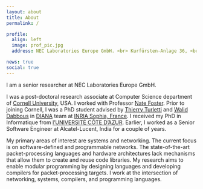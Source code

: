 ```yaml
---
layout: about
title: About
permalink: /

profile:
  align: left
  image: prof_pic.jpg
  address: NEC Laboratories Europe GmbH. <br> Kurfürsten-Anlage 36, <br> 69115 Heidelberg, Germany

news: true
social: true
---
```


I am a senior researcher at NEC Laboratories Europe GmbH. 

I was a post-doctoral research associate at Computer Science department
of <a href="https://www.cornell.edu" target="_blank">Cornell University</a>, USA. 
I worked with Professor <a href="https://www.cs.cornell.edu/~jnfoster/" target="_blank">Nate Foster</a>.
Prior to joining Cornell, I was a PhD student advised by 
[Thierry Turletti](https://team.inria.fr/diana/team-members/thierry-turletti/) and
[Walid Dabbous](https://team.inria.fr/diana/team-members/walid-dabbous/) in
[DIANA](https://team.inria.fr/diana/team-members/)
team at [INRIA Sophia, France](https://www.inria.fr/fr/centre-inria-sophia-antipolis-mediterranee). 
I received my PhD in Informatique from [l’UNIVERSITÉ CÔTE D’AZUR](http://univ-cotedazur.fr/fr). 
Earlier, I worked as a Senior Software Engineer at Alcatel-Lucent, India for a
couple of years.


My primary areas of interest are systems and networking. The current focus is on
software-defined and programmable networks. The state-of-the-art packet-processing
languages and hardware architectures lack mechanisms that allow them to create 
and reuse code libraries. My research aims to enable modular programming by 
designing languages and developing compilers for packet-processing targets. I 
work at the intersection of networking, systems, compilers, and programming 
languages.



